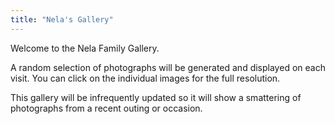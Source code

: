 ```yaml
---
title: "Nela's Gallery"
---
```


Welcome to the Nela Family Gallery.

A random selection of photographs will be generated and displayed on each visit. You can click on the individual images for the full resolution.

This gallery will be infrequently updated so it will show a smattering of photographs from a recent outing or occasion.